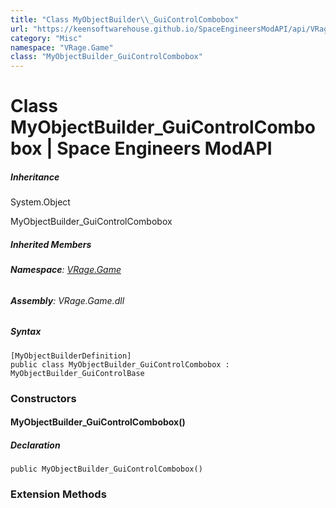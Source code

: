 ```yaml
---
title: "Class MyObjectBuilder\\_GuiControlCombobox"
url: "https://keensoftwarehouse.github.io/SpaceEngineersModAPI/api/VRage.Game.MyObjectBuilder_GuiControlCombobox.html"
category: "Misc"
namespace: "VRage.Game"
class: "MyObjectBuilder_GuiControlCombobox"
---
```


# Class MyObjectBuilder\_GuiControlCombobox | Space Engineers ModAPI

##### Inheritance

System.Object

MyObjectBuilder\_GuiControlCombobox

##### Inherited Members

###### **Namespace**: [VRage.Game](https://keensoftwarehouse.github.io/SpaceEngineersModAPI/api/VRage.Game.html)

###### **Assembly**: VRage.Game.dll

##### Syntax

```
[MyObjectBuilderDefinition]
public class MyObjectBuilder_GuiControlCombobox : MyObjectBuilder_GuiControlBase
```

### [](#constructors)Constructors

#### [](#VRage_Game_MyObjectBuilder_GuiControlCombobox__ctor)MyObjectBuilder\_GuiControlCombobox()

##### Declaration

```
public MyObjectBuilder_GuiControlCombobox()
```

### [](#extensionmethods)Extension Methods